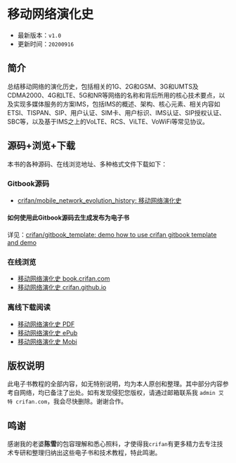 # 移动网络演化史

* 最新版本：`v1.0`
* 更新时间：`20200916`

## 简介

总结移动网络的演化历史，包括相关的1G、2G和GSM、3G和UMTS及CDMA2000、4G和LTE、5G和NR等网络的名称和背后所用的核心技术要点，以及实现多媒体服务的方案IMS，包括IMS的概述、架构、核心元素、相关内容如ETSI、TISPAN、SIP、用户认证、SIM卡、用户标识、IMS认证、SIP授权认证、SBC等，以及基于IMS之上的VoLTE、RCS、ViLTE、VoWiFi等常见协议。

## 源码+浏览+下载

本书的各种源码、在线浏览地址、多种格式文件下载如下：

### Gitbook源码

* [crifan/mobile_network_evolution_history: 移动网络演化史](https://github.com/crifan/mobile_network_evolution_history)

#### 如何使用此Gitbook源码去生成发布为电子书

详见：[crifan/gitbook_template: demo how to use crifan gitbook template and demo](https://github.com/crifan/gitbook_template)

### 在线浏览

* [移动网络演化史 book.crifan.com](http://book.crifan.com/books/mobile_network_evolution_history/website)
* [移动网络演化史 crifan.github.io](https://crifan.github.io/mobile_network_evolution_history/website)

### 离线下载阅读

* [移动网络演化史 PDF](http://book.crifan.com/books/mobile_network_evolution_history/pdf/mobile_network_evolution_history.pdf)
* [移动网络演化史 ePub](http://book.crifan.com/books/mobile_network_evolution_history/epub/mobile_network_evolution_history.epub)
* [移动网络演化史 Mobi](http://book.crifan.com/books/mobile_network_evolution_history/mobi/mobile_network_evolution_history.mobi)

## 版权说明

此电子书教程的全部内容，如无特别说明，均为本人原创和整理。其中部分内容参考自网络，均已备注了出处。如有发现侵犯您版权，请通过邮箱联系我 `admin 艾特 crifan.com`，我会尽快删除。谢谢合作。

## 鸣谢

感谢我的老婆**陈雪**的包容理解和悉心照料，才使得我`crifan`有更多精力去专注技术专研和整理归纳出这些电子书和技术教程，特此鸣谢。
